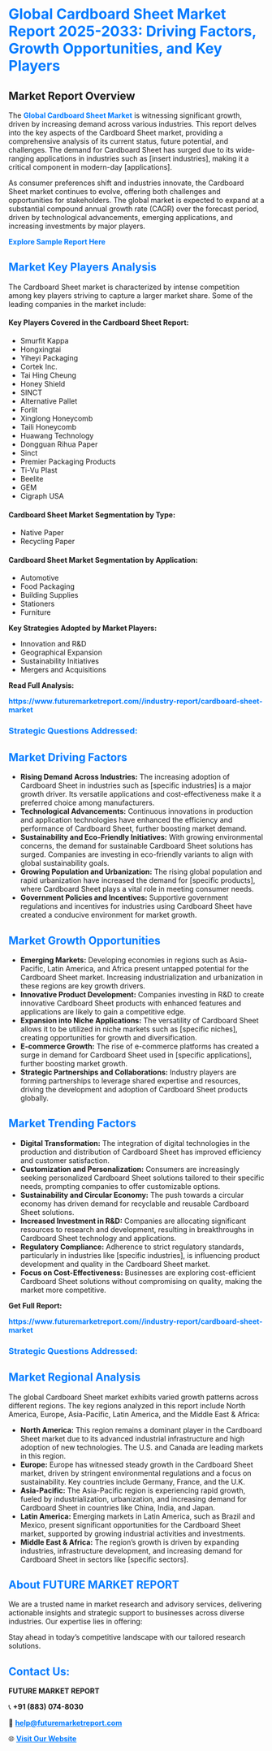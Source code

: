 <h1 style="color: #007BFF;">Global Cardboard Sheet Market Report 2025-2033: Driving Factors, Growth Opportunities, and Key Players</h1>

<section id="overview">
<h2>Market Report Overview</h2>
<p>The <a href="https://www.futuremarketreport.com//industry-report/cardboard-sheet-market" style="color: #007BFF; text-decoration: none;"><strong>Global Cardboard Sheet Market</strong></a> is witnessing significant growth, driven by increasing demand across various industries. This report delves into the key aspects of the Cardboard Sheet market, providing a comprehensive analysis of its current status, future potential, and challenges. The demand for Cardboard Sheet has surged due to its wide-ranging applications in industries such as [insert industries], making it a critical component in modern-day [applications].</p>
<p>As consumer preferences shift and industries innovate, the Cardboard Sheet market continues to evolve, offering both challenges and opportunities for stakeholders. The global market is expected to expand at a substantial compound annual growth rate (CAGR) over the forecast period, driven by technological advancements, emerging applications, and increasing investments by major players.</p>
</section>

<section id="overview">
<p><a href="https://www.futuremarketreport.com//request-sample/reportId=86120" style="color: #007BFF; text-decoration: none;"><strong>Explore Sample Report Here</strong></a></p>
</section>

<section id="key-players">
<h2 style="color: #007BFF;">Market Key Players Analysis</h2>
<p>The Cardboard Sheet market is characterized by intense competition among key players striving to capture a larger market share. Some of the leading companies in the market include:</p>
<h4>Key Players Covered in the Cardboard Sheet Report:</h4>
<ul><li>Smurfit Kappa</li><li>Hongxingtai</li><li>Yiheyi Packaging</li><li>Cortek Inc.</li><li>Tai Hing Cheung</li><li>Honey Shield</li><li>SINCT</li><li>Alternative Pallet</li><li>Forlit</li><li>Xinglong Honeycomb</li><li>Taili Honeycomb</li><li>Huawang Technology</li><li>Dongguan Rihua Paper</li><li>Sinct</li><li>Premier Packaging Products</li><li>Ti-Vu Plast</li><li>Beelite</li><li>GEM</li><li>Cigraph USA</li></ul>
<h4>Cardboard Sheet Market Segmentation by Type:</h4>
<ul><li>Native Paper</li><li>Recycling Paper</li></ul>

<h4>Cardboard Sheet Market Segmentation by Application:</h4>
<ul><li>Automotive</li><li>Food Packaging</li><li>Building Supplies</li><li>Stationers</li><li>Furniture</li></ul>
<p><strong>Key Strategies Adopted by Market Players:</strong></p>
<ul>
<li>Innovation and R&D</li>
<li>Geographical Expansion</li>
<li>Sustainability Initiatives</li>
<li>Mergers and Acquisitions</li>
</ul>
</section>

<section>
<p><strong>Read Full Analysis: </strong></p><a href="https://www.futuremarketreport.com//industry-report/cardboard-sheet-market" style="color: #007BFF; text-decoration: none;"><strong>https://www.futuremarketreport.com//industry-report/cardboard-sheet-market</strong></a>
<h3 style="color: #007BFF;">Strategic Questions Addressed:</h3>
</section>

<section id="driving-factors">
<h2 style="color: #007BFF;">Market Driving Factors</h2>
<ul>
<li><strong>Rising Demand Across Industries:</strong> The increasing adoption of Cardboard Sheet in industries such as [specific industries] is a major growth driver. Its versatile applications and cost-effectiveness make it a preferred choice among manufacturers.</li>
<li><strong>Technological Advancements:</strong> Continuous innovations in production and application technologies have enhanced the efficiency and performance of Cardboard Sheet, further boosting market demand.</li>
<li><strong>Sustainability and Eco-Friendly Initiatives:</strong> With growing environmental concerns, the demand for sustainable Cardboard Sheet solutions has surged. Companies are investing in eco-friendly variants to align with global sustainability goals.</li>
<li><strong>Growing Population and Urbanization:</strong> The rising global population and rapid urbanization have increased the demand for [specific products], where Cardboard Sheet plays a vital role in meeting consumer needs.</li>
<li><strong>Government Policies and Incentives:</strong> Supportive government regulations and incentives for industries using Cardboard Sheet have created a conducive environment for market growth.</li>
</ul>
</section>

<section id="growth-opportunities">
<h2 style="color: #007BFF;">Market Growth Opportunities</h2>
<ul>
<li><strong>Emerging Markets:</strong> Developing economies in regions such as Asia-Pacific, Latin America, and Africa present untapped potential for the Cardboard Sheet market. Increasing industrialization and urbanization in these regions are key growth drivers.</li>
<li><strong>Innovative Product Development:</strong> Companies investing in R&D to create innovative Cardboard Sheet products with enhanced features and applications are likely to gain a competitive edge.</li>
<li><strong>Expansion into Niche Applications:</strong> The versatility of Cardboard Sheet allows it to be utilized in niche markets such as [specific niches], creating opportunities for growth and diversification.</li>
<li><strong>E-commerce Growth:</strong> The rise of e-commerce platforms has created a surge in demand for Cardboard Sheet used in [specific applications], further boosting market growth.</li>
<li><strong>Strategic Partnerships and Collaborations:</strong> Industry players are forming partnerships to leverage shared expertise and resources, driving the development and adoption of Cardboard Sheet products globally.</li>
</ul>
</section>

<section id="trending-factors">
<h2 style="color: #007BFF;">Market Trending Factors</h2>
<ul>
<li><strong>Digital Transformation:</strong> The integration of digital technologies in the production and distribution of Cardboard Sheet has improved efficiency and customer satisfaction.</li>
<li><strong>Customization and Personalization:</strong> Consumers are increasingly seeking personalized Cardboard Sheet solutions tailored to their specific needs, prompting companies to offer customizable options.</li>
<li><strong>Sustainability and Circular Economy:</strong> The push towards a circular economy has driven demand for recyclable and reusable Cardboard Sheet solutions.</li>
<li><strong>Increased Investment in R&D:</strong> Companies are allocating significant resources to research and development, resulting in breakthroughs in Cardboard Sheet technology and applications.</li>
<li><strong>Regulatory Compliance:</strong> Adherence to strict regulatory standards, particularly in industries like [specific industries], is influencing product development and quality in the Cardboard Sheet market.</li>
<li><strong>Focus on Cost-Effectiveness:</strong> Businesses are exploring cost-efficient Cardboard Sheet solutions without compromising on quality, making the market more competitive.</li>
</ul>
</section>

<section>
<p><strong>Get Full Report: </strong></p><a href="https://www.futuremarketreport.com//industry-report/cardboard-sheet-market" style="color: #007BFF; text-decoration: none;"><strong>https://www.futuremarketreport.com//industry-report/cardboard-sheet-market</strong></a>
<h3 style="color: #007BFF;">Strategic Questions Addressed:</h3>
</section>


<section id="regional-analysis">
<h2 style="color: #007BFF;">Market Regional Analysis</h2>
<p>The global Cardboard Sheet market exhibits varied growth patterns across different regions. The key regions analyzed in this report include North America, Europe, Asia-Pacific, Latin America, and the Middle East & Africa:</p>
<ul>
<li><strong>North America:</strong> This region remains a dominant player in the Cardboard Sheet market due to its advanced industrial infrastructure and high adoption of new technologies. The U.S. and Canada are leading markets in this region.</li>
<li><strong>Europe:</strong> Europe has witnessed steady growth in the Cardboard Sheet market, driven by stringent environmental regulations and a focus on sustainability. Key countries include Germany, France, and the U.K.</li>
<li><strong>Asia-Pacific:</strong> The Asia-Pacific region is experiencing rapid growth, fueled by industrialization, urbanization, and increasing demand for Cardboard Sheet in countries like China, India, and Japan.</li>
<li><strong>Latin America:</strong> Emerging markets in Latin America, such as Brazil and Mexico, present significant opportunities for the Cardboard Sheet market, supported by growing industrial activities and investments.</li>
<li><strong>Middle East & Africa:</strong> The region’s growth is driven by expanding industries, infrastructure development, and increasing demand for Cardboard Sheet in sectors like [specific sectors].</li>
</ul>
</section>

<footer>
<h2 style="color: #007BFF;">About FUTURE MARKET REPORT</h2>
<p>We are a trusted name in market research and advisory services, delivering actionable insights and strategic support to businesses across diverse industries. Our expertise lies in offering:</p>

<p>Stay ahead in today’s competitive landscape with our tailored research solutions.</p>

<h2 style="color: #007BFF;">Contact Us:</h2>
<p><strong>FUTURE MARKET REPORT</strong></p>
<p>📞 <strong>+91 (883) 074-8030</strong></p>
<p>📧 <strong><a href="mailto:help@futuremarketreport.com" style="color: #007BFF;">help@futuremarketreport.com</a></strong></p>
<p>🌐 <strong><a href="https://www.futuremarketreport.com/" style="color: #007BFF;">Visit Our Website</a></strong></p>
</footer>